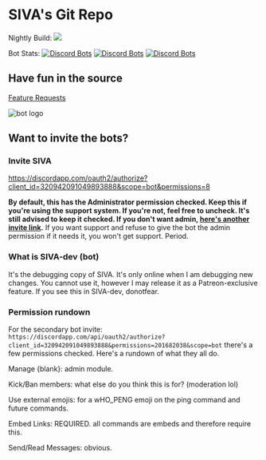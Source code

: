 # SIVA's Git Repo
Nightly Build: ![](https://greem.visualstudio.com/_apis/public/build/definitions/a8e3cd4d-6001-43ff-ae22-5a7d66420da7/3/badge)

Bot Stats:
[![Discord Bots](https://discordbots.org/api/widget/status/320942091049893888.svg)](https://discordbots.org/bot/320942091049893888)
[![Discord Bots](https://discordbots.org/api/widget/upvotes/320942091049893888.svg)](https://discordbots.org/bot/320942091049893888)
[![Discord Bots](https://discordbots.org/api/widget/lib/320942091049893888.svg)](https://discordbots.org/bot/320942091049893888)


## Have fun in the source

[Feature Requests](https://feathub.com/Greeem/greeem.github.io)

![bot logo](https://raw.githubusercontent.com/Greeem/SIVA-Issues/master/Images/SIVA_25.png)

## Want to invite the bots?

### Invite SIVA
https://discordapp.com/oauth2/authorize?client_id=320942091049893888&scope=bot&permissions=8
  
**By default, this has the Administrator permission checked. Keep this if you're using the support system. If you're not, feel free to uncheck. It's still advised to keep it checked. If you don't want admin, [here's another invite link](https://discordapp.com/api/oauth2/authorize?client_id=320942091049893888&permissions=201682038&scope=bot).**
If you want support and refuse to give the bot the admin permission if it needs it, you won't get support. Period.

### What is SIVA-dev (bot)
It's the debugging copy of SIVA. It's only online when I am debugging new changes. You cannot use it, however I may release it as a Patreon-exclusive feature. If you see this in SIVA-dev, donotfear.

### Permission rundown

For the secondary bot invite: `https://discordapp.com/api/oauth2/authorize?client_id=320942091049893888&permissions=201682038&scope=bot` there's a few permissions checked. Here's a rundown of what they all do.

Manage {blank}: admin module.

Kick/Ban members: what else do you think this is for? (moderation lol)

Use external emojis: for a wHO_PENG emoji on the ping command and future commands.

Embed Links: REQUIRED. all commands are embeds and therefore require this.

Send/Read Messages: obvious.
  


